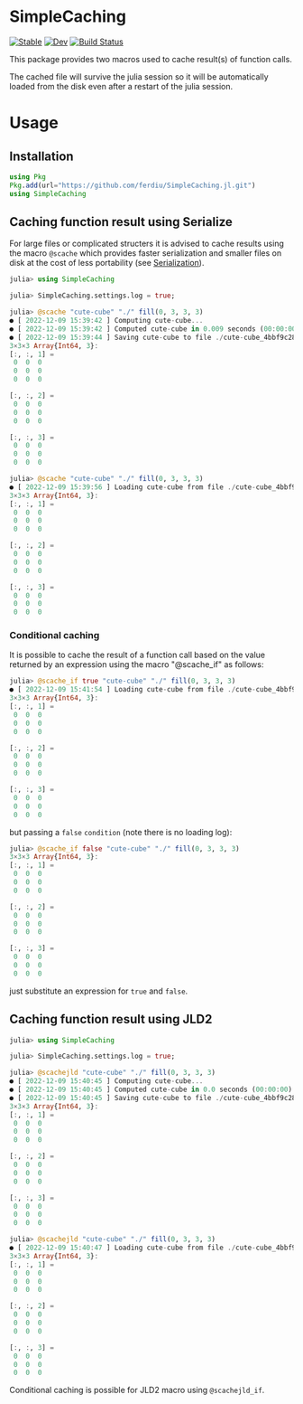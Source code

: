# SimpleCaching

[![Stable](https://img.shields.io/badge/docs-stable-blue.svg)](https://ferdiu.github.io/SimpleCaching.jl/stable)
[![Dev](https://img.shields.io/badge/docs-dev-blue.svg)](https://ferdiu.github.io/SimpleCaching.jl/dev)
[![Build Status](https://api.cirrus-ci.com/github/ferdiu/SimpleCaching.jl.svg)](https://cirrus-ci.com/github/ferdiu/SimpleCaching.jl)

This package provides two macros used to cache result(s) of function calls.

The cached file will survive the julia session so it will be automatically loaded from the
disk even after a restart of the julia session.

# Usage

## Installation

```Julia
using Pkg
Pkg.add(url="https://github.com/ferdiu/SimpleCaching.jl.git")
using SimpleCaching
```

## Caching function result using Serialize

For large files or complicated structers it is advised to cache results using the macro
`@scache` which provides faster serialization and smaller files on disk at the cost of less
portability (see [Serialization](https://docs.julialang.org/en/v1/stdlib/Serialization/)).

```Julia
julia> using SimpleCaching

julia> SimpleCaching.settings.log = true;

julia> @scache "cute-cube" "./" fill(0, 3, 3, 3)
● [ 2022-12-09 15:39:42 ] Computing cute-cube...
● [ 2022-12-09 15:39:42 ] Computed cute-cube in 0.009 seconds (00:00:00)
● [ 2022-12-09 15:39:44 ] Saving cute-cube to file ./cute-cube_4bbf9c2851f2c2b3954448f1a8085f6e3d40085add71f19640343885a8b7bd6a.jld[.tmp]...
3×3×3 Array{Int64, 3}:
[:, :, 1] =
 0  0  0
 0  0  0
 0  0  0

[:, :, 2] =
 0  0  0
 0  0  0
 0  0  0

[:, :, 3] =
 0  0  0
 0  0  0
 0  0  0

julia> @scache "cute-cube" "./" fill(0, 3, 3, 3)
● [ 2022-12-09 15:39:56 ] Loading cute-cube from file ./cute-cube_4bbf9c2851f2c2b3954448f1a8085f6e3d40085add71f19640343885a8b7bd6a.jld...
3×3×3 Array{Int64, 3}:
[:, :, 1] =
 0  0  0
 0  0  0
 0  0  0

[:, :, 2] =
 0  0  0
 0  0  0
 0  0  0

[:, :, 3] =
 0  0  0
 0  0  0
 0  0  0

```

### Conditional caching

It is possible to cache the result of a function call based on the value returned by an
expression using the macro "@scache_if" as follows:

```Julia
julia> @scache_if true "cute-cube" "./" fill(0, 3, 3, 3)
● [ 2022-12-09 15:41:54 ] Loading cute-cube from file ./cute-cube_4bbf9c2851f2c2b3954448f1a8085f6e3d40085add71f19640343885a8b7bd6a.jld...
3×3×3 Array{Int64, 3}:
[:, :, 1] =
 0  0  0
 0  0  0
 0  0  0

[:, :, 2] =
 0  0  0
 0  0  0
 0  0  0

[:, :, 3] =
 0  0  0
 0  0  0
 0  0  0
```

but passing a `false` `condition` (note there is no loading log):

```Julia
julia> @scache_if false "cute-cube" "./" fill(0, 3, 3, 3)
3×3×3 Array{Int64, 3}:
[:, :, 1] =
 0  0  0
 0  0  0
 0  0  0

[:, :, 2] =
 0  0  0
 0  0  0
 0  0  0

[:, :, 3] =
 0  0  0
 0  0  0
 0  0  0

```

just substitute an expression for `true` and `false`.

## Caching function result using JLD2

```Julia
julia> using SimpleCaching

julia> SimpleCaching.settings.log = true;

julia> @scachejld "cute-cube" "./" fill(0, 3, 3, 3)
● [ 2022-12-09 15:40:45 ] Computing cute-cube...
● [ 2022-12-09 15:40:45 ] Computed cute-cube in 0.0 seconds (00:00:00)
● [ 2022-12-09 15:40:45 ] Saving cute-cube to file ./cute-cube_4bbf9c2851f2c2b3954448f1a8085f6e3d40085add71f19640343885a8b7bd6a.jld[.tmp]...
3×3×3 Array{Int64, 3}:
[:, :, 1] =
 0  0  0
 0  0  0
 0  0  0

[:, :, 2] =
 0  0  0
 0  0  0
 0  0  0

[:, :, 3] =
 0  0  0
 0  0  0
 0  0  0

julia> @scachejld "cute-cube" "./" fill(0, 3, 3, 3)
● [ 2022-12-09 15:40:47 ] Loading cute-cube from file ./cute-cube_4bbf9c2851f2c2b3954448f1a8085f6e3d40085add71f19640343885a8b7bd6a.jld...
3×3×3 Array{Int64, 3}:
[:, :, 1] =
 0  0  0
 0  0  0
 0  0  0

[:, :, 2] =
 0  0  0
 0  0  0
 0  0  0

[:, :, 3] =
 0  0  0
 0  0  0
 0  0  0

```

Conditional caching is possible for JLD2 macro using `@scachejld_if`.
